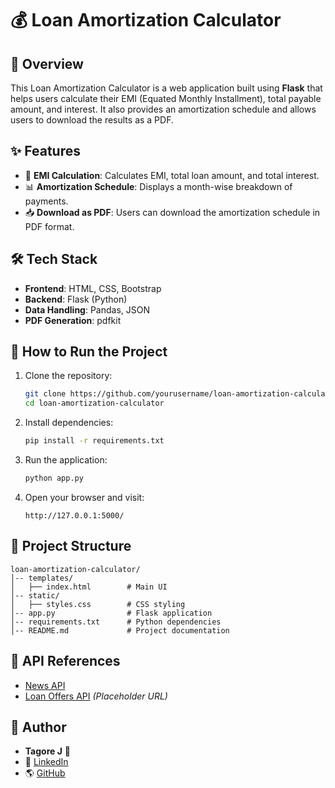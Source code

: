 # 💰 Loan Amortization Calculator

## 📌 Overview
This Loan Amortization Calculator is a web application built using **Flask** that helps users calculate their EMI (Equated Monthly Installment), total payable amount, and interest. It also provides an amortization schedule and allows users to download the results as a PDF.

## ✨ Features
- 🏦 **EMI Calculation**: Calculates EMI, total loan amount, and total interest.
- 📊 **Amortization Schedule**: Displays a month-wise breakdown of payments.
- 📥 **Download as PDF**: Users can download the amortization schedule in PDF format.

## 🛠️ Tech Stack
- **Frontend**: HTML, CSS, Bootstrap
- **Backend**: Flask (Python)
- **Data Handling**: Pandas, JSON
- **PDF Generation**: pdfkit

## 🚀 How to Run the Project
1. Clone the repository:
   ```bash
   git clone https://github.com/yourusername/loan-amortization-calculator.git
   cd loan-amortization-calculator
   ```
2. Install dependencies:
   ```bash
   pip install -r requirements.txt
   ```
3. Run the application:
   ```bash
   python app.py
   ```
4. Open your browser and visit:
   ```
   http://127.0.0.1:5000/
   ```

## 📂 Project Structure
```
loan-amortization-calculator/
│-- templates/
│   ├── index.html        # Main UI
│-- static/
│   ├── styles.css        # CSS styling
│-- app.py                # Flask application
│-- requirements.txt      # Python dependencies
│-- README.md             # Project documentation
```

## 🔗 API References
- [News API](https://newsapi.org/)
- [Loan Offers API](https://api.example.com/) *(Placeholder URL)*

## 👤 Author
- **Tagore J** 🚀
- 🔗 [LinkedIn](https://www.linkedin.com/in/tagorej)
- 🌎 [GitHub](https://github.com/tagorej)
